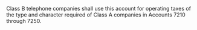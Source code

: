 Class B telephone companies shall use this account for operating taxes of the type and character required of Class A companies in Accounts 7210 through 7250.


